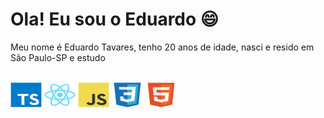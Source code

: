 # Ola! Eu sou o Eduardo :smile:

Meu nome é Eduardo Tavares, tenho 20 anos de idade, nasci e resido em São Paulo-SP e estudo

<div style="display: inline_block"><br>
  <img align="center" alt="Ícone ReactJs" height="40" width="50" src="https://github.com/devicons/devicon/blob/master/icons/typescript/typescript-original.svg"/>  
  <img align="center" alt="Ícone ReactJs" height="40" width="50" src="https://github.com/devicons/devicon/blob/master/icons/react/react-original.svg"/>  
  <img align="center" alt="Ícone JS" height="40" width="50" src="https://github.com/devicons/devicon/blob/master/icons/javascript/javascript-original.svg"/>  
  <img align="center" alt="Ícone CSS" height="40" width="50" src="https://github.com/devicons/devicon/blob/master/icons/css3/css3-original.svg"/>  
  <img align="center" alt="Ícone HTML" height="40" width="50" src="https://github.com/devicons/devicon/blob/master/icons/html5/html5-original.svg"/>
</div>
<!--
**odudas/odudas** is a ✨ _special_ ✨ repository because its `README.md` (this file) appears on your GitHub profile.

Here are some ideas to get you started:

- 🔭 I’m currently working on ...
- 🌱 I’m currently learning ...
- 👯 I’m looking to collaborate on ...
- 🤔 I’m looking for help with ...
- 💬 Ask me about ...
- 📫 How to reach me: ...
- 😄 Pronouns: ...
- ⚡ Fun fact: ...
-->
